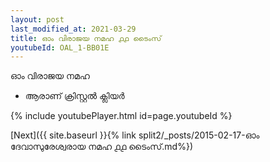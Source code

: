 ```yaml
---
layout: post
last_modified_at: 2021-03-29
title: ഓം വിരാജയ നമഹ ൧൧ ടൈംസ്
youtubeId: OAL_1-BB01E
---
```

 
 
 ഓം വിരാജയ നമഹ 
 
 -  ആരാണ് ക്രിസ്റ്റൽ ക്ലിയർ 
 
  
 
  
 
 
 
 
 
 


{% include youtubePlayer.html id=page.youtubeId %}
 
[Next]({{ site.baseurl }}{% link  split2/_posts/2015-02-17-ഓം ദേവാസുരേശ്വരായ നമഹ ൧൧ ടൈംസ്.md%})
 

